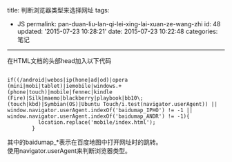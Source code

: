 title: 判断浏览器类型来选择网址
tags: 
  - JS
permalink: pan-duan-liu-lan-qi-lei-xing-lai-xuan-ze-wang-zhi
id: 48
updated: '2015-07-23 10:28:21'
date: 2015-07-23 10:22:48
categories: 笔记
---

在HTML文档的头部head加入以下代码  
<pre><code>
if((/android|webos|ip(hone|ad|od)|opera (mini|mobi|tablet)|iemobile|windows.+(phone|touch)|mobile|fennec|kindle (Fire)|Silk|maemo|blackberry|playbook|bb10\; (touch|kbd)|Symbian(OS)|Ubuntu Touch/i.test(navigator.userAgent)) || window.navigator.userAgent.indexOf('baidumap_IPHO') != -1 || window.navigator.userAgent.indexOf('baidumap_ANDR') != -1){
          location.replace('mobile/index.html');
        }
</code></pre>  
<!--more-->
其中的baidumap_*表示在百度地图中打开网址时的跳转。  
使用navigator.userAgent来判断浏览器类型。